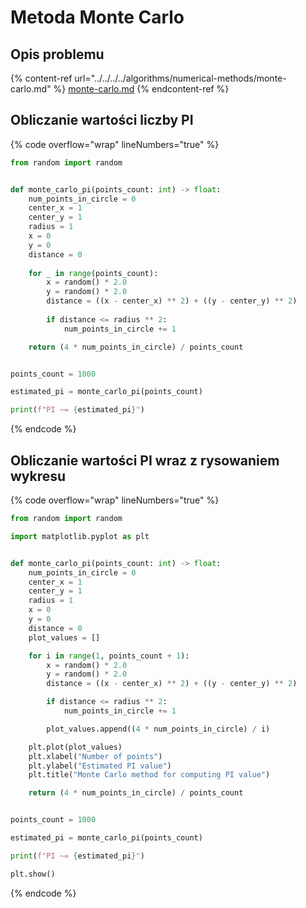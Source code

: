 # Metoda Monte Carlo

## Opis problemu

{% content-ref url="../../../../algorithms/numerical-methods/monte-carlo.md" %}
[monte-carlo.md](../../../../algorithms/numerical-methods/monte-carlo.md)
{% endcontent-ref %}

## Obliczanie wartości liczby PI

{% code overflow="wrap" lineNumbers="true" %}
```python
from random import random


def monte_carlo_pi(points_count: int) -> float:
    num_points_in_circle = 0
    center_x = 1
    center_y = 1
    radius = 1
    x = 0
    y = 0
    distance = 0
    
    for _ in range(points_count):
        x = random() * 2.0
        y = random() * 2.0
        distance = ((x - center_x) ** 2) + ((y - center_y) ** 2)
        
        if distance <= radius ** 2:
            num_points_in_circle += 1

    return (4 * num_points_in_circle) / points_count


points_count = 1000

estimated_pi = monte_carlo_pi(points_count)

print(f"PI ~= {estimated_pi}")
```
{% endcode %}

## Obliczanie wartości PI wraz z rysowaniem wykresu

{% code overflow="wrap" lineNumbers="true" %}
```python
from random import random

import matplotlib.pyplot as plt


def monte_carlo_pi(points_count: int) -> float:
    num_points_in_circle = 0
    center_x = 1
    center_y = 1
    radius = 1
    x = 0
    y = 0
    distance = 0
    plot_values = []

    for i in range(1, points_count + 1):
        x = random() * 2.0
        y = random() * 2.0
        distance = ((x - center_x) ** 2) + ((y - center_y) ** 2)

        if distance <= radius ** 2:
            num_points_in_circle += 1

        plot_values.append((4 * num_points_in_circle) / i)

    plt.plot(plot_values)
    plt.xlabel("Number of points")
    plt.ylabel("Estimated PI value")
    plt.title("Monte Carlo method for computing PI value")

    return (4 * num_points_in_circle) / points_count


points_count = 1000

estimated_pi = monte_carlo_pi(points_count)

print(f"PI ~= {estimated_pi}")

plt.show()
```
{% endcode %}
